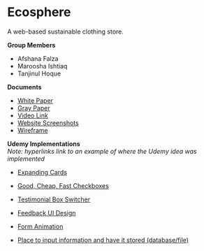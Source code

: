 # Ecosphere
A web-based sustainable clothing store.

**__Group Members__**
- Afshana Falza
- Maroosha Ishtiaq
- Tanjinul Hoque

**__Documents__**
- [White Paper](https://github.com/afshanafalza/Ecosphere/blob/main/White%20Paper%2C%20Gray%20Paper%2C%20Video%20and%20Wireframe/White%20Paper%20for%20Ecosphere.pdf)
- [Gray Paper]()
- [Video Link]()
- [Website Screenshots](https://github.com/afshanafalza/Ecosphere/blob/main/White%20Paper%2C%20Gray%20Paper%2C%20Video%20and%20Wireframe/Website%20Screenshots.pdf)
- [Wireframe](https://github.com/afshanafalza/Ecosphere/blob/main/White%20Paper%2C%20Gray%20Paper%2C%20Video%20and%20Wireframe/Ecosphere%20Wireframe.pdf)


**__Udemy Implementations__**  
*Note: hyperlinks link to an example of where the Udemy idea was implemented*
- [Expanding Cards](https://github.com/afshanafalza/Ecosphere/blob/03c0980100503fc1e2a2871ef13240c5efb8b574/script.js#L13)
- [Good, Cheap, Fast Checkboxes](https://github.com/afshanafalza/Ecosphere/blob/b4e2d36f73f1b2749e9d666b1eb8e7722f787ff8/Shopping%20Page/shopscript.js#L3)
- [Testimonial Box Switcher](https://github.com/afshanafalza/Ecosphere/blob/03c0980100503fc1e2a2871ef13240c5efb8b574/script.js#L38)
- [Feedback UI Design](https://github.com/afshanafalza/Ecosphere/blob/970aba6f77bb9d3945aef75f995965ddcf11057e/Cart%20Page/cartscript.js#L1)
- [Form Animation](https://github.com/afshanafalza/Ecosphere/blob/84e7f1d410c92dcff892bc9859f9e8d8fac9acec/About%20Us%20Page/about.js#L13)





- [Place to input information and have it stored (database/file)](https://github.com/afshanafalza/Ecosphere/blob/4aecf08ad337a3e60727e5b2b0af4b9b56aa1877/About%20Us%20Page/about.html#L99)
